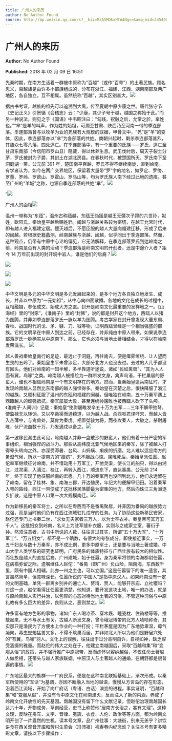 ```yaml
---
title: 广州人的来历
author: No Author Found
source: http://mp.weixin.qq.com/s?__biz=MzA5MDkxNTA4Ng==&amp;mid=2454906874&amp;idx=1&amp;sn=75c844fbb95c55fbb232b68e680a93f0&amp;chksm=87a22f9bb0d5a68db01d9198cca356551b401dcdf2fb5a33e78e78756f79fad8d0e35acb8736#rd
---
```


# 广州人的来历

**Author:** No Author Found

**Published:** 2018 年 02 月 09 日 16:51

先秦时期，在南方生活着一群被中原称为“百越”（或作“百粤”）的土著民族。顾名思义，百越族是由许多小部族组成的，分布在浙江、福建、江西、湖南南部及两广地区，各自独立，互不相属。虽然统称“百越”，其实区别甚大。![](https://mmbiz.qpic.cn/mmbiz_jpg/PJWG74pLsMZ8bj9HBkwglhkGclmzRyKTXvMVB69CRc02vYhYvZwiczfKFXJw0KSGZ93ngFOcW7740dlWSQtD7TA/640?wx_fmt=jpeg)

据古书考证，越族的祖先可以追溯到大禹，传至夏朝中原少康之世。唐代张守节《史记正义》引贺循《会稽志》云：“少康，其少子号于越，越国之称始于此。”而另一种说法，则见之于《国语》中韦昭注曰：“勾践，祝融之后，允常之於，芈姓也。”“芈”是羊的叫声，作为姓的始祖，可溯至甘肃、陕西乃至河南一带的季连部落。季连部落曾与以牧羊为业的羌族有大规模的联姻，甲骨文中，“羌”是“羊”的变体，因此，季连部落亦以“芈”为各部落的共姓。商朝兴起时，剿杀季连部落甚烈，其族众七零八落，四处逃亡。在季连部落中，有一个重要的氏族——罗氏，逃亡至甘肃东南部（今信阳市罗山县）隐藏，得以休养生息。武王伐纣后，周天子裂土分茅，罗氏被封为子爵，其封土在湖北房县。在春秋时代，被楚国所灭，罗氏南下至洞庭湖一带。公元前 391 年，楚国南平百越，罗氏不得不继续南徙，直到岭南。有学者认为，如今在两广交界地区，保留着大量带“罗”字的地名，如罗定、罗傍、罗董、罗岭、罗欧山、罗霍山、罗马山等，均为罗氏族人南下经过此地的遗痕。甚至广州的“羊城”之称，也源自季连部落的共姓“芈”。![](https://mmbiz.qpic.cn/mmbiz_jpg/PJWG74pLsMZ8bj9HBkwglhkGclmzRyKT5cFtdt3ZyDeCzCTRiapIw7HktM1OMRR5qmres5L0RnC2SABpPgSZDNw/640?wx_fmt=jpeg)

”![](https://mmbiz.qpic.cn/mmbiz_jpg/PJWG74pLsMZ8bj9HBkwglhkGclmzRyKTjNsXibZv2Qeyhq7m5YH9WgFx4udWppkkqeDiaEaWm2teMJHMnQiclXlmA/640?wx_fmt=jpeg)

广州人的面相![](https://mmbiz.qpic.cn/mmbiz_png/PJWG74pLsMZ8bj9HBkwglhkGclmzRyKTrrVGthuficFn8m8UF1KibcBSzEAEGcsWGatwEGRdDFtQqOjJLY6vhbdQ/640?wx_fmt=png)

温州一带称为“东瓯”，温州古称瓯越，东瓯王驺摇是越王无彊次子蹄的六世孙，姒姓，欧阳氏。秦始皇平越后赐姓驺。闽越与浙越关系较为密切，在越王允常时代，即有越人进入福建定居。楚灭越后，不愿臣服的越人大量向福建迁移，形成了后来的闽越。若根据史籍蠡测，岭南越族与浙越、闽越，似乎同出于季连部落。然而，这种观点，仍带有中原中心论的偏见，它无法解释，在季连部落罗氏到达岭南之前，岭南是否有人类的活动？季连部落是岭南文明的开创者，还是中途介入者？距今 14 万年前出现的封开垌中岩人，谁是他们的后裔？![](https://mmbiz.qpic.cn/mmbiz_jpg/PJWG74pLsMZ8bj9HBkwglhkGclmzRyKTdtPOgKO2vvYhiaYMbY7801q9F5QtRQY2vtKXx5FsklcPXR219iazxT4g/640?wx_fmt=jpeg)

![](https://mmbiz.qpic.cn/mmbiz_jpg/PJWG74pLsMZ8bj9HBkwglhkGclmzRyKTJ3AYUQhTDTGKorY1oR6SS6SgKSTN3Dx6z3Vh9CYlTbocaH44OOtEQg/640?wx_fmt=jpeg)

![](https://mmbiz.qpic.cn/mmbiz_jpg/PJWG74pLsMZ8bj9HBkwglhkGclmzRyKT339sbGcI5TdqMXSr4SjgibYkeRMLlkC2nSOvPjf6smsqRiaezowmu3Gw/640?wx_fmt=jpeg)

![](https://mmbiz.qpic.cn/mmbiz_jpg/PJWG74pLsMZ8bj9HBkwglhkGclmzRyKTyIj5ZS0KagzEbldzl2L5whmXIEwXMialSk56pUZvyFxXJkTKiag7ISCw/640?wx_fmt=jpeg)

中华文明是多元的中华文明是多元发展起来的，是多个地方各自独立地发生、成长，并非以中原为“一元始祖”，从中心向四面散播。各地的文化在成长的过程中，互相融摄，参伍成文，始成大方之直。封开是岭南文化最重要的发祥地之一。《山海经》里的“封豕”，《淮南子》里的“封豨”，说的都是封开这个地方，西瓯人以猪为图腾，并非如季连部落罗氏一脉以羊为图腾。考古学家在封开曾发现大量东周、春秋、战国时代的戈、矛、镞、刀、钺等物，证明西瓯曾经是一个相当强盛的部族。它的文明早在中原人到达之前，已经存在，并非纯由中原人带来。如果说季连部落罗氏一脉确实从中原南下，那么，它也必须与当地土著相结合，才得以在岭南发荣滋长。 ![](https://mmbiz.qpic.cn/mmbiz_jpg/PJWG74pLsMZ8bj9HBkwglhkGclmzRyKT4EedeB1kr1viaZugoGJs502tOIsiaEtISnUZAiboP51Q5Tuic0XLtYEIsg/640?wx_fmt=jpeg)

越人善战秦始皇南行的足迹，最远止于洞庭，再往南去，便是瘴雾缭绕、让人望而生畏的五岭了。秦始皇生平未曾涉足，大部分北方人也没去过。去过的人几乎都没有回头。他们对岭南的一知半解，多半靠道听途说，诸如“民如禽兽”，“其为人人面有翼，鸟喙”之类。岭南越人被描绘为一群断发文身，禽声鸟语，干栏巢居的野蛮人，谁也不相信岭南是一个有文明存在的地方。然而，当秦始皇遣兵南征时，才发现岭南越人显然比东南部的越人强悍得多。秦始皇在灭楚之后，很快降服了浙江的越族，又顺利征服了温州的东瓯和福建的闽越，但唯独在岭南，五十万秦军遇上西瓯越人的顽强抵抗。秦军屡屡大败，甚至连统帅屠睢也被西瓯人砍下了头颅。《淮南子·人间训》记载：秦始皇“使尉屠睢发卒五十万为五军……三年不解甲弛弩。使监禄无以转饷，又以卒凿渠而通粮道，以为越人战。杀西呕君译吁宋，而越人皆入丛薄中，与禽兽处，莫肯为秦虏。相置桀骏为将，而夜攻秦人，大破之，杀尉屠睢，伏尸流血数十万，乃发適戍以备之。![](https://mmbiz.qpic.cn/mmbiz_jpg/PJWG74pLsMZ8bj9HBkwglhkGclmzRyKTlo21zeK8JDJmYw6p9hck0bibY1u6xX1AMdH86FtEZPxkwdObbvDFy5Q/640?wx_fmt=jpeg)

第一波移民潮由此可见，岭南越人并非一盘散沙的野蛮人，他们有着十分严密的军事组织，相当强悍的战斗力。那些从高纬度北亚气候地区来的秦军，除了被越人打得晕头转向之外，亦深受溽暑、台风、山蚂蟥、痢疾的折磨。北人难以适应南方的暑湿气候，所以一提南方的“瘴疠”，无不胆战心惊。屠睢死后，秦始皇派任嚣、赵佗率军继续征讨岭南，并不惜动用十万军工，开凿灵渠，使长江的船只，得以由湘江，过灵渠，入漓江、桂江，再转入西江，顺流东下，直达番禺，公元前 214 年，终于实现了他征服岭南的宏愿。几十万的秦军再也没回到北方，他们永远留在了岭南，留在了桂林、象、南海三郡，开边殖民，年纪大的便解甲归田。沿着秦军入粤的路线，西江一带便成了这批移民落脚最为密集的地方，然后向珠江三角洲逐步扩散。这是中原人口第一次大规模南迁。![](https://mmbiz.qpic.cn/mmbiz_jpg/PJWG74pLsMZ8bj9HBkwglhkGclmzRyKTibE2qh9AMzzhL8Iql8JNhdBn1ga3KsImbtyWyYfC3YSjuaPU5KAqDYw/640?wx_fmt=jpeg)

作为新移民的秦军将士，之所以在粤西而不是番禺聚居，并非因为番禺的越族势力过强，而是当时他们负有在西江流域驻扎戍守的任务。为了协助这些新移民安家，赵佗还专门上书秦二世，“求女无夫家者三万人，以为士卒衣补。秦皇帝可其万五千人”。这批妇女到岭南，名义上为驻军缝补衣服，实则与之成家立室，蕃衍子孙。然须注意者，古书中所说的人数，往往言过其实，所谓“五十万大军”、“十万军工”、“万五妇女”，都不是一个确数，有很大的夸张成分。即使接近事实，一万五千妇女与数十万秦军，亦不成比例，更多中原军士，还是要与当地土著成婚。中山大学人类学系的研究也证明，广府民系的体质特征与广西壮族有较大的相似性。而壮族是越人的直接后裔。广州建城，始于任嚣。身为秦军将领的南海郡尉任嚣，在病榻弥留之际，遗嘱继任人赵佗：“番禺（即广州）负山险，阻南海，东西数千里，颇有中国人相辅，此亦一州之主也，可以立国。”这是任嚣留下的唯一遗言，其言虽然简单，但意味深长。任嚣所说的“中国人”是指中原汉人。如果岭南没有一定的文明基础，单凭一群离乡别井的逋亡人、赘壻、贾人，能够开宗庙、立社稷吗？对这一点，赵佗看得比任嚣更清楚，他知道，要开发这块土地，唯一的办法，就是与原岭南越人实行共治，以包容的心态对待当地土著的习俗，不管这种习俗与中原礼教有多么巨大的差异，良则从之，恶则禁之。![](https://mmbiz.qpic.cn/mmbiz_jpg/PJWG74pLsMZ8bj9HBkwglhkGclmzRyKT4hXiaSnrA3F3qVoUCYnaV2VIibXIJMmECdGGnL9hGFPddyajP3eBuOtg/640?wx_fmt=jpeg)

许多富有地方色彩的事物，诸如广东人喝凉茶、穿木屐、睡瓷枕、住骑楼等等，推敲起来，无不与水土有关。古越人断发文身，曾令峨冠博带的北方人啧啧称奇，其实那只是渔民为了方便水上作业的一种打扮；干栏茅屋是因为广东地势卑湿，瘴气凝聚，毒虫蛇蝎猛兽又多，不得不筑巢而居，并非如北人所以为他们是野居穴处的“有翼，鸟喙”羽人。文化上的误解，往往出于过分高明自许，自视如神，缺乏容受涵摄的雅量。而赵佗的伟大之处在于，他建立南越国后，采取“百越和集”和“变服从俗”的政策，并不强行推广中原冠带，反而虚怀以容纳越俗，不仅任命土著越人做丞相，还带头与越人家族联姻。中原汉人与土著越人的通婚，在朝野都是很普遍的事情。![](https://mmbiz.qpic.cn/mmbiz_jpg/PJWG74pLsMZ8bj9HBkwglhkGclmzRyKTwrIoDsK1QgZ1czjyibBXmFy46e5VchoOaAicTALSMAgoTeoliacj1h0qQ/640?wx_fmt=jpeg)

广东地区最大的族群——广府民系，便是在这种南北联姻基础上，渐次形成。以秦军所使用的“军话”为基调，亦因不断融入当地的越语，慢慢从方言岛的存在形态，沿着西江流域，开始了向广府话（粤语、白话）演变的进程。事实证明，“百越和集”和“变服从俗”，并没有令中原文化在岭南湮灭，反而注入了新的内涵，养成了岭南文化开放性的先天基因。南越国没有留下什么文献记录，但赵佗治理南越国长达六十年，开物成务，草创经营，史书上称赞他“居南方长治之，甚有文理”。这种文理，反映在舟车、文字、音律、冕旒、衣食、人伦、政治等等方面，都为岭南文明开创了一片盎然的生机。读本号文章，品广州往事：大塘街，别来无恙乎？讲饮讲食在西关观音开库和芳村生菜会（冯沛祖）祝寿巷内纪念谁？关注本号有更多精彩文章，请按以下步骤操作：

